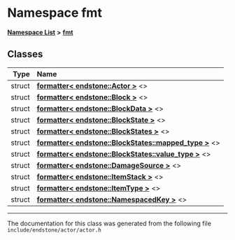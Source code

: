 

# Namespace fmt



[**Namespace List**](namespaces.md) **>** [**fmt**](namespacefmt.md)




















## Classes

| Type | Name |
| ---: | :--- |
| struct | [**formatter&lt; endstone::Actor &gt;**](structfmt_1_1formatter_3_01endstone_1_1Actor_01_4.md) &lt;&gt;<br> |
| struct | [**formatter&lt; endstone::Block &gt;**](structfmt_1_1formatter_3_01endstone_1_1Block_01_4.md) &lt;&gt;<br> |
| struct | [**formatter&lt; endstone::BlockData &gt;**](structfmt_1_1formatter_3_01endstone_1_1BlockData_01_4.md) &lt;&gt;<br> |
| struct | [**formatter&lt; endstone::BlockState &gt;**](structfmt_1_1formatter_3_01endstone_1_1BlockState_01_4.md) &lt;&gt;<br> |
| struct | [**formatter&lt; endstone::BlockStates &gt;**](structfmt_1_1formatter_3_01endstone_1_1BlockStates_01_4.md) &lt;&gt;<br> |
| struct | [**formatter&lt; endstone::BlockStates::mapped\_type &gt;**](structfmt_1_1formatter_3_01endstone_1_1BlockStates_1_1mapped__type_01_4.md) &lt;&gt;<br> |
| struct | [**formatter&lt; endstone::BlockStates::value\_type &gt;**](structfmt_1_1formatter_3_01endstone_1_1BlockStates_1_1value__type_01_4.md) &lt;&gt;<br> |
| struct | [**formatter&lt; endstone::DamageSource &gt;**](structfmt_1_1formatter_3_01endstone_1_1DamageSource_01_4.md) &lt;&gt;<br> |
| struct | [**formatter&lt; endstone::ItemStack &gt;**](structfmt_1_1formatter_3_01endstone_1_1ItemStack_01_4.md) &lt;&gt;<br> |
| struct | [**formatter&lt; endstone::ItemType &gt;**](structfmt_1_1formatter_3_01endstone_1_1ItemType_01_4.md) &lt;&gt;<br> |
| struct | [**formatter&lt; endstone::NamespacedKey &gt;**](structfmt_1_1formatter_3_01endstone_1_1NamespacedKey_01_4.md) &lt;&gt;<br> |



















































------------------------------
The documentation for this class was generated from the following file `include/endstone/actor/actor.h`

